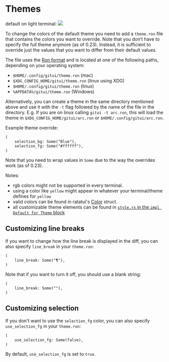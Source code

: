 # Themes

default on light terminal:
![](assets/light-theme.png)

To change the colors of the default theme you need to add a `theme.ron` file that contains the colors you want to override. Note that you don’t have to specify the full theme anymore (as of 0.23). Instead, it is sufficient to override just the values that you want to differ from their default values.

The file uses the [Ron format](https://github.com/ron-rs/ron) and is located at one of the following paths, depending on your operating system:

* `$HOME/.config/gitui/theme.ron` (mac)
* `$XDG_CONFIG_HOME/gitui/theme.ron` (linux using XDG)
* `$HOME/.config/gitui/theme.ron` (linux)
* `%APPDATA%/gitui/theme.ron` (Windows)

Alternatively, you can create a theme in the same directory mentioned above and use it with the `-t` flag followed by the name of the file in the directory. E.g. If you are on linux calling `gitui -t arc.ron`, this will load the theme in `$XDG_CONFIG_HOME/gitui/arc.ron` or `$HOME/.config/gitui/arc.ron`.

Example theme override:

```
(
    selection_bg: Some("Blue"),
    selection_fg: Some("#ffffff"),
)
```

Note that you need to wrap values in `Some` due to the way the overrides work (as of 0.23).

Notes:

* rgb colors might not be supported in every terminal.
* using a color like `yellow` might appear in whatever your terminal/theme defines for `yellow`
* valid colors can be found in ratatui's [Color](https://docs.rs/ratatui/latest/ratatui/style/enum.Color.html) struct.
* all customizable theme elements can be found in [`style.rs` in the `impl Default for Theme` block](https://github.com/extrawurst/gitui/blob/master/src/ui/style.rs#L305)

## Customizing line breaks

If you want to change how the line break is displayed in the diff, you can also specify `line_break` in your `theme.ron`:

```
(
    line_break: Some("¶"),
)
```

Note that if you want to turn it off, you should use a blank string:

```
(
    line_break: Some(""),
)
```
## Customizing selection

If you don't want to use the `selection_fg` color, you can also specify `use_selection_fg` in your `theme.ron`:

```
(
    use_selection_fg: Some(false),
)
```

By default, `use_selection_fg` is set to `true`.